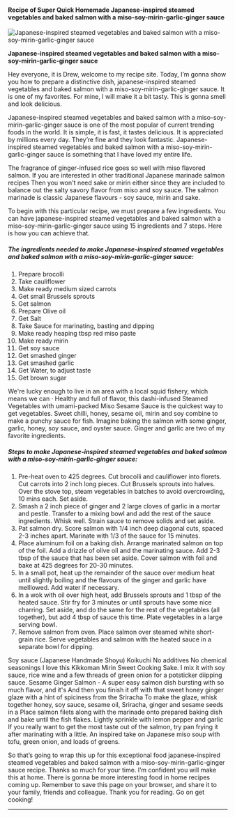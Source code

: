             

#### Recipe of Super Quick Homemade Japanese-inspired steamed vegetables and baked salmon with a miso-soy-mirin-garlic-ginger sauce

![Japanese-inspired steamed vegetables and baked salmon with a miso-soy-mirin-garlic-ginger sauce](https://img-global.cpcdn.com/recipes/025c14938fa7e518/751x532cq70/japanese-inspired-steamed-vegetables-and-baked-salmon-with-a-miso-soy-mirin-garlic-ginger-sauce-recipe-main-photo.jpg)

**Japanese-inspired steamed vegetables and baked salmon with a miso-soy-mirin-garlic-ginger sauce**

Hey everyone, it is Drew, welcome to my recipe site. Today, I’m gonna show you how to prepare a distinctive dish, japanese-inspired steamed vegetables and baked salmon with a miso-soy-mirin-garlic-ginger sauce. It is one of my favorites. For mine, I will make it a bit tasty. This is gonna smell and look delicious.

Japanese-inspired steamed vegetables and baked salmon with a miso-soy-mirin-garlic-ginger sauce is one of the most popular of current trending foods in the world. It is simple, it is fast, it tastes delicious. It is appreciated by millions every day. They’re fine and they look fantastic. Japanese-inspired steamed vegetables and baked salmon with a miso-soy-mirin-garlic-ginger sauce is something that I have loved my entire life.

The fragrance of ginger-infused rice goes so well with miso flavored salmon. If you are interested in other traditional Japanese marinade salmon recipes Then you won't need sake or mirin either since they are included to balance out the salty savory flavor from miso and soy sauce. The salmon marinade is classic Japanese flavours - soy sauce, mirin and sake.

To begin with this particular recipe, we must prepare a few ingredients. You can have japanese-inspired steamed vegetables and baked salmon with a miso-soy-mirin-garlic-ginger sauce using 15 ingredients and 7 steps. Here is how you can achieve that.

##### The ingredients needed to make Japanese-inspired steamed vegetables and baked salmon with a miso-soy-mirin-garlic-ginger sauce:

1.  Prepare brocolli
2.  Take cauliflower
3.  Make ready medium sized carrots
4.  Get small Brussels sprouts
5.  Get salmon
6.  Prepare Olive oil
7.  Get Salt
8.  Take Sauce for marinating, basting and dipping
9.  Make ready heaping tbsp red miso paste
10.  Make ready mirin
11.  Get soy sauce
12.  Get smashed ginger
13.  Get smashed garlic
14.  Get Water, to adjust taste
15.  Get brown sugar

We're lucky enough to live in an area with a local squid fishery, which means we can · Healthy and full of flavor, this dashi-infused Steamed Vegetables with umami-packed Miso Sesame Sauce is the quickest way to get vegetables. Sweet chilli, honey, sesame oil, mirin and soy combine to make a punchy sauce for fish. Imagine baking the salmon with some ginger, garlic, honey, soy sauce, and oyster sauce. Ginger and garlic are two of my favorite ingredients.

##### Steps to make Japanese-inspired steamed vegetables and baked salmon with a miso-soy-mirin-garlic-ginger sauce:

1.  Pre-heat oven to 425 degrees. Cut brocolli and cauliflower into florets. Cut carrots into 2 inch long pieces. Cut Brussels sprouts into halves. Over the stove top, steam vegetables in batches to avoid overcrowding, 10 mins each. Set aside.
2.  Smash a 2 inch piece of ginger and 2 large cloves of garlic in a mortar and pestle. Transfer to a mixing bowl and add the rest of the sauce ingredients. Whisk well. Strain sauce to remove solids and set aside.
3.  Pat salmon dry. Score salmon with 1/4 inch deep diagonal cuts, spaced 2-3 inches apart. Marinate with 1/3 of the sauce for 15 minutes.
4.  Place aluminum foil on a baking dish. Arrange marinated salmon on top of the foil. Add a drizzle of olive oil and the marinating sauce. Add 2-3 tbsp of the sauce that has been set aside. Cover salmon with foil and bake at 425 degrees for 20-30 minutes.
5.  In a small pot, heat up the remainder of the sauce over medium heat until slightly boiling and the flavours of the ginger and garlic have melllowed. Add water if necessary.
6.  In a wok with oil over high heat, add Brussels sprouts and 1 tbsp of the heated sauce. Stir fry for 3 minutes or until sprouts have some nice charring. Set aside, and do the same for the rest of the vegetables (all together), but add 4 tbsp of sauce this time. Plate vegetables in a large serving bowl.
7.  Remove salmon from oven. Place salmon over steamed white short-grain rice. Serve vegetables and salmon with the heated sauce in a separate bowl for dipping.

Soy sauce (Japanese Handmade Shoyu) Koikuchi No additives No chemical seasonings I love this Kikkoman Mirin Sweet Cooking Sake. I mix it with soy sauce, rice wine and a few threads of green onion for a potsticker diipping sauce. Sesame Ginger Salmon - A super easy salmon dish bursting with so much flavor, and it's And then you finish it off with that sweet honey ginger glaze with a hint of spiciness from the Sriracha To make the glaze, whisk together honey, soy sauce, sesame oil, Sriracha, ginger and sesame seeds in a Place salmon filets along with the marinade onto prepared baking dish and bake until the fish flakes. Lightly sprinkle with lemon pepper and garlic If you really want to get the most taste out of the salmon, try pan frying it after marinating with a little. An inspired take on Japanese miso soup with tofu, green onion, and loads of greens.

So that’s going to wrap this up for this exceptional food japanese-inspired steamed vegetables and baked salmon with a miso-soy-mirin-garlic-ginger sauce recipe. Thanks so much for your time. I’m confident you will make this at home. There is gonna be more interesting food in home recipes coming up. Remember to save this page on your browser, and share it to your family, friends and colleague. Thank you for reading. Go on get cooking!

* * *